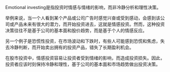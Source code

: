 

Emotional investing是指投资时情感与情绪的影响，而非冷静分析和理性决策。

举例来说，当一个人看到某个产品或公司广告时感觉兴奋或受到感动，会感到该公司或产品未来有很大的潜力，而开始投资进去，这就是情感投资。然而，这种投资决策往往不是基于公司的基本面和股价趋势，而是基于个人的情感反应。

另一个例子是恐慌性投资，在市场波动和下跌时，有些人可能感到恐慌和焦虑，失去冷静判断，而开始卖出拥有的投资产品，错失了长期盈利机会。

在股市投资中，情感投资容易让投资者受到情绪的影响，而造成投资损失。因此，投资者应该时刻保持冷静和理性，基于公司的基本面和市场趋势做出投资决策。